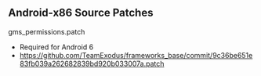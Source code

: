 Android-x86 Source Patches
----

gms_permissions.patch
  - Required for Android 6
  - https://github.com/TeamExodus/frameworks_base/commit/9c36be651e83fb039a262682839bd920b033007a.patch

